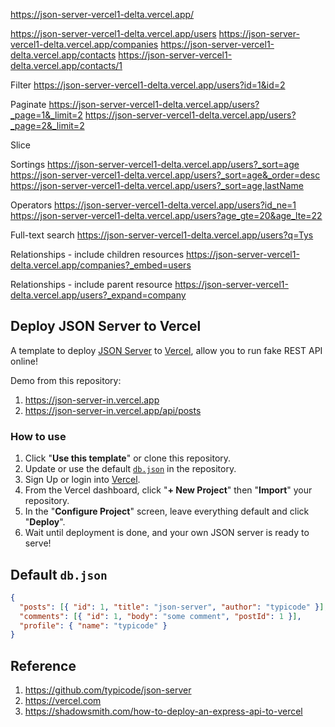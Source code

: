 https://json-server-vercel1-delta.vercel.app/

https://json-server-vercel1-delta.vercel.app/users
https://json-server-vercel1-delta.vercel.app/companies
https://json-server-vercel1-delta.vercel.app/contacts
https://json-server-vercel1-delta.vercel.app/contacts/1

Filter
https://json-server-vercel1-delta.vercel.app/users?id=1&id=2

Paginate
https://json-server-vercel1-delta.vercel.app/users?_page=1&_limit=2
https://json-server-vercel1-delta.vercel.app/users?_page=2&_limit=2

Slice

Sortings
https://json-server-vercel1-delta.vercel.app/users?_sort=age
https://json-server-vercel1-delta.vercel.app/users?_sort=age&_order=desc
https://json-server-vercel1-delta.vercel.app/users?_sort=age,lastName

Operators
https://json-server-vercel1-delta.vercel.app/users?id_ne=1
https://json-server-vercel1-delta.vercel.app/users?age_gte=20&age_lte=22

Full-text search
https://json-server-vercel1-delta.vercel.app/users?q=Tys

Relationships - include children resources
https://json-server-vercel1-delta.vercel.app/companies?_embed=users

Relationships - include parent resource
https://json-server-vercel1-delta.vercel.app/users?_expand=company

## Deploy JSON Server to Vercel

A template to deploy [JSON Server](https://github.com/typicode/json-server) to [Vercel](https://vercel.com), allow you to run fake REST API online!

Demo from this repository:

1. https://json-server-in.vercel.app
2. https://json-server-in.vercel.app/api/posts

### How to use

1. Click "**Use this template**" or clone this repository.
2. Update or use the default [`db.json`](./db.json) in the repository.
3. Sign Up or login into [Vercel](https://vercel.com).
4. From the Vercel dashboard, click "**+ New Project**" then "**Import**" your repository.
5. In the "**Configure Project**" screen, leave everything default and click "**Deploy**".
6. Wait until deployment is done, and your own JSON server is ready to serve!

## Default `db.json`

```json
{
  "posts": [{ "id": 1, "title": "json-server", "author": "typicode" }],
  "comments": [{ "id": 1, "body": "some comment", "postId": 1 }],
  "profile": { "name": "typicode" }
}
```

## Reference

1. https://github.com/typicode/json-server
2. https://vercel.com
3. https://shadowsmith.com/how-to-deploy-an-express-api-to-vercel
